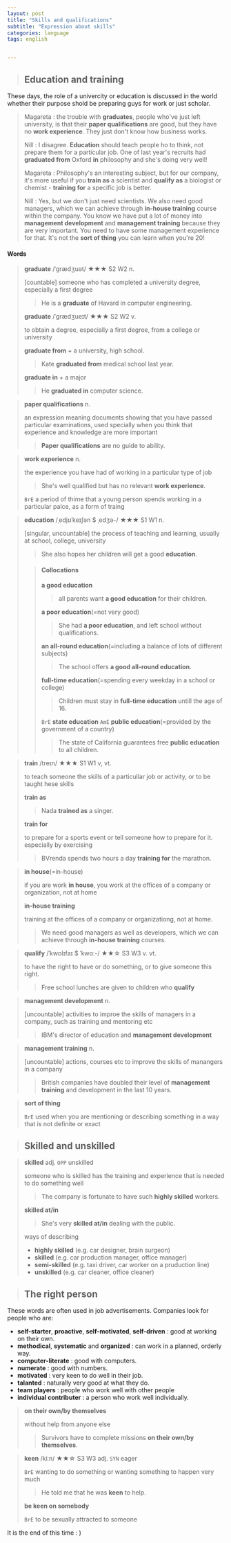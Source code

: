 ```yaml
---
layout: post
title: "Skills and qualifications"
subtitle: "Expression about skills"
categories: language
tags: english


---
```


> ## Education and training

These days, the role of a univercity or education is discussed in the world whether their purpose shold be preparing guys for work or just scholar.

> Magareta : the trouble with **graduates**, people who've just left university, is that their **paper qualifications** are good, but they have no **work experience**. They just don't know how business works.
>
> Nill : I disagree. **Education** should teach people ho to think, not prepare them for a particular job. One of last year's recruits had **graduated from** Oxford **in** philosophy and she's doing very well!
>
> Magareta : Philosophy's an interesting subject, but for our company, it's more useful if you **train as** a scientist and **qualify as** a biologist or chemist - **training for** a specific job is better.
>
> Nill : Yes, but we don't just need scientists. We also need good managers, which we can achieve through **in-house training** course within the company. You know we have put a lot of money into **management development** and **management training** because they are very important. You need to have some management experience for that. It's not the **sort of thing** you can learn when you're 20!



#### Words

> **graduate** /ˈɡrædʒuət/ ★★★ S2 W2 n.
>
> [countable] someone who has completed a university degree, especially a first degree
>
> > He is a **graduate** of Havard in computer engineering.
>
> **graduate** /ˈɡrædʒueɪt/ ★★★ S2 W2 v.
>
> to obtain a degree, especially a first degree, from a college or university
>
> **graduate from** + a university, high school.
>
> > Kate **graduated from** medical school last year.
>
> **graduate in** + a major
>
> > He **graduated in** computer science.



> **paper qualifications** n.
>
> an expression meaning documents showing that you have passed particular examinations, used specially when you think that experience and knowledge are more important
>
> > **Paper qualifications** are no guide to ability.



> **work experience** n.
>
> the experience you have had of working in a particular type of job
>
> > She's well qualified but has no relevant **work experience**.
>
> `BrE` a period of thime that a young person spends working in a particular palce, as a form of traing



> **education** /ˌedjʊˈkeɪʃən $ ˌedʒə-/ ★★★ S1 W1 n.
>
> [singular, uncountable] the process of teaching and learning, usually at school, college, university
>
> > She also hopes her children will get a good **education**.
>
> > #### Collocations
> >
> > **a good education**
> >
> > > all parents want **a good education** for their children.
> >
> > **a poor education**(=not very good)
> >
> > > She had **a poor education**, and left school without qualifications.
> >
> > **an all-round education**(=including a balance of lots of different subjects)
> >
> > > The school offers **a good all-round education**.
> >
> > **full-time education**(=spending every weekday in a school or college)
> >
> > > Children must stay in **full-time education** untill the age of 16.
> >
> > `BrE` **state education** `AmE` **public education**(=provided by the government of a country)
> >
> > > The state of California guarantees free **public education** to all children.



> **train** /treɪn/ ★★★ S1 W1 v, vt.
>
> to teach someone the skills of a particullar job or activity, or to be taught hese skills
>
> **train as**
>
> > Nada **trained as** a singer.
>
> **train for**
>
> to prepare for a sports event or tell someone how to prepare for it. especially by exercising
>
> > BVrenda spends two hours a day **training for** the marathon.



> **in house**(=in-house)
>
> if you are work **in house**, you work at the offices of a company or organization, not at home
>
> **in-house training**
>
> training at the offices of a company or organizationg, not at home.
>
> > We need good managers as well as developers, which we can achieve through **in-house training** courses.



> **qualify** /ˈkwɒlɪfaɪ $ ˈkwɑː-/ ★★☆ S3 W3 v. vt.
>
> to have the right to have or do something, or to give someone this right.
>
> > Free school lunches are given to children who **qualify**



> **management development** n.
>
> [uncountable] activities to improe the skills of managers in a company, such as training and mentoring etc
>
> > IBM's director of education and **management development**



> **management training** n.
>
> [uncountable] actions, courses etc to improve the skills of manangers in a company
>
> > British companies have doubled their level of **management training** and development in the last 10 years.



> **sort of thing** 
>
> `BrE` used when you are mentioning or describing something in a way that is not definite or exact





> ## Skilled and unskilled



> **skilled** adj. `OPP` unskilled
>
> someone who is skilled has the training and experience that is needed to do something well
>
> > The company is fortunate to have such **highly skilled** workers.
>
> **skilled at/in**
>
> > She's very **skilled at/in** dealing with the public.
>
> ways of describing
>
> - **highly skilled** (e.g. car designer, brain surgeon)
> - **skilled** (e.g. car production manager, office manager)
> - **semi-skilled** (e.g. taxi driver, car worker on a pruduction line)
> - **unskilled** (e.g. car cleaner, office cleaner)



> ## The right person

These words are often used in job advertisements. Companies look for people who are:

- **self-starter**, **proactive**, **self-motivated**, **self-driven** : good at working on their own.
- **methodical**, **systematic** and **organized** : can work in a planned, orderly way.
- **computer-literate** : good with computers.
- **numerate** : good with numbers.
- **motivated** : very keen to do well in their job.
- **talanted** : naturally very good at what they do.
- **team players** : people who work well with other people
- **individual contributer** : a person who work well individually.



> **on their own/by themselves**
>
> without help from anyone else
>
> > Survivors have to complete missions **on their own/by themselves**.



> **keen** /kiːn/ ★★☆ S3 W3 adj. `SYN` eager
>
> `BrE` wanting to do something or wanting something to happen very much
>
> > He told me that he was **keen** to help.
>
> **be keen on somebody**
>
> `BrE` to be sexually attracted to someone



It is the end of this time : )
